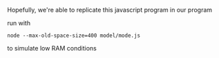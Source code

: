 Hopefully, we're able to replicate this javascript program in our program

run with 
```shell
node --max-old-space-size=400 model/mode.js
```
to simulate low RAM conditions